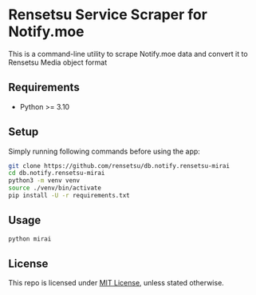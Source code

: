 # Rensetsu Service Scraper for Notify.moe

This is a command-line utility to scrape Notify.moe data and convert it to
Rensetsu Media object format

## Requirements

* Python >= 3.10

## Setup

Simply running following commands before using the app:

```sh
git clone https://github.com/rensetsu/db.notify.rensetsu-mirai
cd db.notify.rensetsu-mirai
python3 -m venv venv
source ./venv/bin/activate
pip install -U -r requirements.txt
```

## Usage

```sh
python mirai
```

## License

This repo is licensed under [MIT License](LICENSE), unless stated otherwise.
